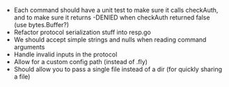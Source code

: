 - Each command should have a unit test to make sure it calls checkAuth, and to make sure it returns -DENIED when checkAuth returned false (use bytes.Buffer?)
- Refactor protocol serialization stuff into resp.go
- We should accept simple strings and nulls when reading command arguments
- Handle invalid inputs in the protocol
- Allow for a custom config path (instead of .fly)
- Should allow you to pass a single file instead of a dir (for quickly sharing a file)
